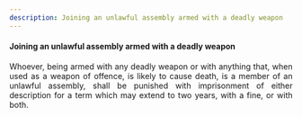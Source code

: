 ```yaml
---
description: Joining an unlawful assembly armed with a deadly weapon
---
```


#### Joining an unlawful assembly armed with a deadly weapon
<div style="text-align: justify">

Whoever, being armed with any deadly weapon or with anything that, when used as a weapon of offence, is likely to cause death, is a member of an unlawful assembly, shall be punished with imprisonment of either description for a term which may extend to two years, with a fine, or with both.

</div>
